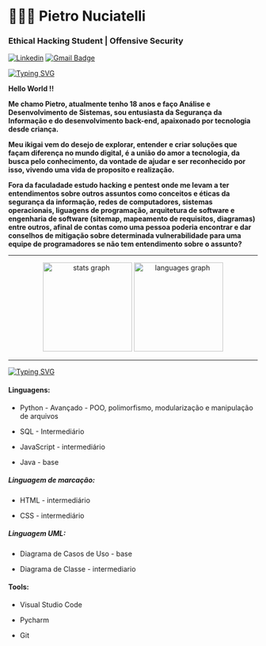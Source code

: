 # 🧑🏻‍💻 Pietro Nuciatelli

 ### Ethical Hacking Student | Offensive Security


 [![Linkedin](https://img.shields.io/badge/Linkedin%20-badge?style=flat-square&logo=linkedin&logoColor=%23fff&labelColor=%2318181b&color=%2318181b&link=https%3A%2F%2Fwww.linkedin.com%2Fin%2Fpnuciatelli%2F)](https://www.linkedin.com/in/pnuciatelli/) [![Gmail Badge](https://img.shields.io/badge/pietronuciatelli%40gmail.com-GmailBadge?style=flat-square&logo=GMAIL&logoColor=%23fff&labelColor=%2318181b&color=%2318181b&link=mailto%3Apietronuciatelli%40gmail.com)](mailto:pietronuciatelli@gmail.com)

[![Typing SVG](https://readme-typing-svg.herokuapp.com?font=Fira+Code&size=15&pause=10000&color=F7F7F7&background=0000009A&vCenter=true&width=200&height=25&lines=pietro%40world%3A~%24+whoami)](https://git.io/typing-svg)

**Hello World !!**

**Me chamo Pietro, atualmente tenho 18 anos e faço Análise e Desenvolvimento de Sistemas, sou entusiasta da Segurança da Informação e do desenvolvimento back-end, apaixonado por tecnologia  desde criança.** 

**Meu ikigai vem do desejo de explorar, entender e criar soluções que façam diferença no mundo digital, é a união do amor a tecnologia, da busca pelo conhecimento, da vontade de ajudar e ser reconhecido por isso, vivendo uma vida de proposito e realização.**

**Fora da faculadade estudo hacking e pentest onde me levam a ter entendimentos sobre outros assuntos como conceitos e éticas da segurança da informação, redes de computadores, sistemas operacionais, liguagens de programação, arquitetura de software e engenharia de software (sitemap, mapeamento de requisitos, diagramas) entre outros, afinal de contas como uma pessoa poderia encontrar e dar conselhos de mitigação sobre determinada vulnerabilidade para uma equipe de programadores se não tem entendimento sobre o assunto?**

---

<div align="center">
  <img src="https://github-readme-stats.vercel.app/api?username=pnuciatelli&hide_title=false&hide_rank=true&show_icons=true&include_all_commits=true&count_private=true&disable_animations=false&theme=github_dark&locale=en&hide_border=false&order=1" height="180" alt="stats graph"  />
  <img src="https://github-readme-stats.vercel.app/api/top-langs?username=pnuciatelli&locale=en&hide_title=false&layout=compact&card_width=320&langs_count=5&theme=github_dark&hide_border=true&order=2" height="180" alt="languages graph"  />
</div>

---
[![Typing SVG](https://readme-typing-svg.herokuapp.com?font=Fira+Code&size=15&pause=10000&color=F7F7F7&background=0000009A&vCenter=true&width=280&height=25&lines=pietro%40world%3A~%24+cat+skills.txt)](https://git.io/typing-svg)
#### Linguagens: 

* Python - Avançado - POO, polimorfismo, modularização e manipulação de arquivos

* SQL - Intermediário

* JavaScript - intermediário

* Java - base


##### Linguagem de marcação:

* HTML - intermediário

* CSS - intermediário


##### Linguagem UML:

* Diagrama de Casos de Uso - base

* Diagrama de Classe - intermediario

#### Tools:

* Visual Studio Code

* Pycharm

* Git


